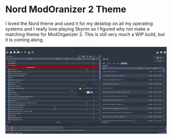 # Nord ModOranizer 2 Theme

I loved the Nord theme and used it for my desktop on all my operating systems and I really love playing Skyrim so I figured why not make a matching theme for ModOrganizer 2. This is still very much a WIP build, but it is coming along.

![Screenshot](/screenshot/Screenshot.png)